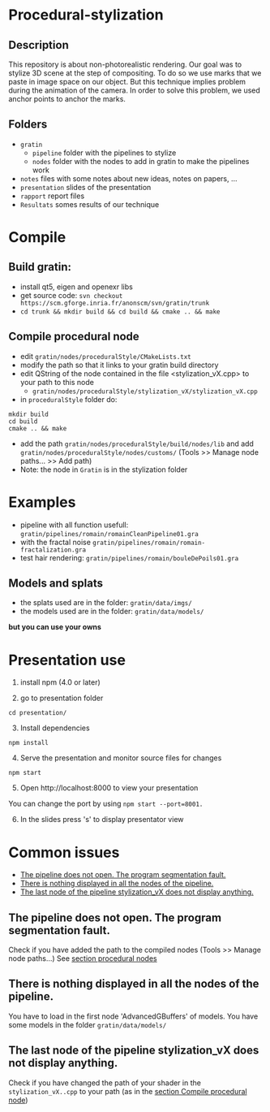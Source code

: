 # Procedural-stylization

## Description

This repository is about non-photorealistic rendering. Our goal was to stylize 3D scene at the step of compositing. To do so we use marks that we paste in image space on our object. But this technique implies problem during the animation of the camera. In order to solve this problem, we used anchor points to anchor the marks.

## Folders

* ```gratin```
    * ```pipeline``` folder with the pipelines to stylize
    * ```nodes``` folder with the nodes to add in gratin to make the pipelines work
* ```notes``` files with some notes about new ideas, notes on papers, ...
* ```presentation``` slides of the presentation
* ```rapport``` report files
* ```Resultats``` somes results of our technique


# Compile

## Build gratin:
* install qt5, eigen and openexr libs
* get source code: ```svn checkout https://scm.gforge.inria.fr/anonscm/svn/gratin/trunk```
* ```cd trunk && mkdir build && cd build && cmake .. && make```

## Compile procedural node
* edit ```gratin/nodes/proceduralStyle/CMakeLists.txt```
* modify the path so that it links to your gratin build directory
* edit QString  of the node contained in the file <stylization_vX.cpp> to your path to this node
    * ```gratin/nodes/proceduralStyle/stylization_vX/stylization_vX.cpp```
* in ```proceduralStyle``` folder do:
```
mkdir build
cd build
cmake .. && make
```

* add the path ```gratin/nodes/proceduralStyle/build/nodes/lib``` and add ```gratin/nodes/proceduralStyle/nodes/customs/``` (Tools >> Manage node paths... >> Add path)
* Note: the node in ```Gratin``` is in the stylization folder



# Examples

* pipeline with all function usefull: ```gratin/pipelines/romain/romainCleanPipeline01.gra```
* with the fractal noise ```gratin/pipelines/romain/romain-fractalization.gra```
* test hair rendering: ```gratin/pipelines/romain/bouleDePoils01.gra```


## Models and splats

* the splats used are in the folder: ```gratin/data/imgs/```
* the models used are in the folder: ```gratin/data/models/```

**but you can use your owns**


# Presentation use


1. install npm (4.0 or later)

2. go to presentation folder

```cd presentation/```

3. Install dependencies

```npm install```

4. Serve the presentation and monitor source files for changes

```npm start```


5. Open http://localhost:8000 to view your presentation

You can change the port by using ```npm start --port=8001.```

6. In the slides press 's' to display presentator view


# Common issues

* [The pipeline does not open. The program segmentation fault.](#the-pipeline-does-not-open-the-program-segmentation-fault)
* [There is nothing displayed in all the nodes of the pipeline.](#there-is-nothing-displayed-in-all-the-nodes-of-the-pipeline)
* [The last node of the pipeline stylization_vX does not display anything.](#the-last-node-of-the-pipeline-stylization_vX-does-not-display-anything)

## The pipeline does not open. The program segmentation fault.

Check if you have added the path to the compiled nodes (Tools >> Manage node paths...) See [section procedural nodes](#compile-procedural-node)

## There is nothing displayed in all the nodes of the pipeline.

You have to load in the first node 'AdvancedGBuffers' of models. You have some models in the folder  ```gratin/data/models/```

## The last node of the pipeline stylization_vX does not display anything.

Check if you have changed the path of your shader in the ```stylization_vX..cpp``` to your path (as in the [section Compile procedural node](#compile-procedural-node))
